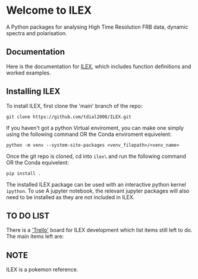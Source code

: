 # Welcome to ILEX
A Python packages for analysing High Time Resolution FRB data, dynamic spectra and polarisation. 


## Documentation
Here is the documentation for [ILEX](https://tdial2000.github.io/ILEX/), which includes function definitions and worked examples.


## Installing ILEX
To install ILEX, first clone the 'main' branch of the repo:

`git clone https://github.com/tdial2000/ILEX.git`

If you haven't got a python Virtual enviroment, you can make one simply using the following command OR the Conda enviroment equivelent:

`python -m venv --system-site-packages <venv_filepath>/<venv_name>`

Once the git repo is cloned, cd into `ilex\` and run the following command OR the Conda equivelent:

`pip install .`

The installed ILEX package can be used with an interactive python kernel `ipython`. To use A jupyter notebook, the 
relevant jupyter packages will also need to be installed as they are not included in ILEX. 


## TO DO LIST
There is a ['Trello'](https://trello.com/b/tRblRgMl/ilex-frb) board for ILEX development which list items still left to do. The main 
items left are:

## NOTE
ILEX is a pokemon reference.
